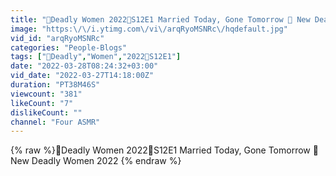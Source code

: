 ```yaml
---
title: "🔴Deadly Women 2022👑S12E1 Married Today, Gone Tomorrow 👑 New Deadly Women 2022"
image: "https:\/\/i.ytimg.com\/vi\/arqRyoMSNRc\/hqdefault.jpg"
vid_id: "arqRyoMSNRc"
categories: "People-Blogs"
tags: ["🔴Deadly","Women","2022👑S12E1"]
date: "2022-03-28T08:24:32+03:00"
vid_date: "2022-03-27T14:18:00Z"
duration: "PT38M46S"
viewcount: "381"
likeCount: "7"
dislikeCount: ""
channel: "Four ASMR"
---
```

{% raw %}🔴Deadly Women 2022👑S12E1 Married Today, Gone Tomorrow 👑 New Deadly Women 2022 {% endraw %}
